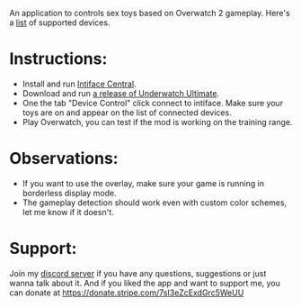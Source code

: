 An application to controls sex toys based on Overwatch 2 gameplay. Here's a [list](https://iostindex.com/?filter0ButtplugSupport=4) of supported devices.

# Instructions:
- Install and run [Intiface Central](https://intiface.com/central/).
- Download and run [a release of Underwatch Ultimate](https://github.com/Furimanejo/Underwatch-Ultimate/releases).
- One the tab "Device Control" click connect to intiface. Make sure your toys are on and appear on the list of connected devices.
- Play Overwatch, you can test if the mod is working on the training range.

# Observations:
- If you want to use the overlay, make sure your game is running in borderless display mode.
- The gameplay detection should work even with custom color schemes, let me know if it doesn't.

# Support:

Join my [discord server](https://discord.gg/wz2qvkuEyJ) if you have any questions, suggestions or just wanna talk about it.
And if you liked the app and want to support me, you can donate at https://donate.stripe.com/7sI3eZcExdGrc5WeUU

